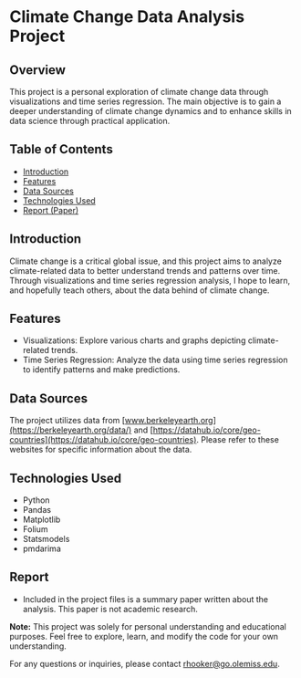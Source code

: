 # Climate Change Data Analysis Project

## Overview
This project is a personal exploration of climate change data through visualizations and time series regression. The main objective is to gain a deeper understanding of climate change dynamics and to enhance skills in data science through practical application.

## Table of Contents
- [Introduction](#introduction)
- [Features](#features)
- [Data Sources](#data-sources)
- [Technologies Used](#technologies-used)
- [Report (Paper)](#report)

## Introduction
Climate change is a critical global issue, and this project aims to analyze climate-related data to better understand trends and patterns over time. Through visualizations and time series regression analysis, I hope to learn, and hopefully teach others, about the data behind of climate change. 

## Features
- Visualizations: Explore various charts and graphs depicting climate-related trends.
- Time Series Regression: Analyze the data using time series regression to identify patterns and make predictions.

## Data Sources
The project utilizes data from [www.berkeleyearth.org](https://berkeleyearth.org/data/) and [https://datahub.io/core/geo-countries](https://datahub.io/core/geo-countries). Please refer to these websites for specific information about the data. 

## Technologies Used
- Python
- Pandas
- Matplotlib
- Folium 
- Statsmodels
- pmdarima

## Report
- Included in the project files is a summary paper written about the analysis. This paper is not academic research. 

**Note:**
This project was solely for personal understanding and educational purposes. Feel free to explore, learn, and modify the code for your own understanding. 

For any questions or inquiries, please contact [rhooker@go.olemiss.edu](mailto:rhooker@go.olemiss.edu).
